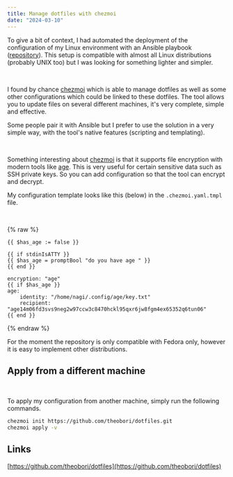 ```yaml
---
title: Manage dotfiles with chezmoi
date: "2024-03-10"
---
```


To give a bit of context, I had automated the deployment of the configuration of my Linux environment with an Ansible playbook ([repository](https://github.com/theobori/self-config)). This setup is compatible with almost all Linux distributions (probably UNIX too) but I was looking for something lighter and simpler.

&nbsp;

I found by chance [chezmoi](https://chezmoi.io) which is able to manage dotfiles as well as some other configurations which could be linked to these dotfiles. The tool allows you to update files on several different machines, it's very complete, simple and effective.

Some people pair it with Ansible but I prefer to use the solution in a very simple way, with the tool's native features (scripting and templating).

&nbsp;

Something interesting about [chezmoi](https://chezmoi.io) is that it supports file encryption with modern tools like [age](https://age-encryption.org). This is very useful for certain sensitive data such as SSH private keys. So you can add configuration so that the tool can encrypt and decrypt.

My configuration template looks like this (below) in the `.chezmoi.yaml.tmpl` file.

&nbsp;

{% raw %}
```jinja2
{{ $has_age := false }}

{{ if stdinIsATTY }}
{{ $has_age = promptBool "do you have age " }}
{{ end }}

encryption: "age"
{{ if $has_age }}
age:
    identity: "/home/nagi/.config/age/key.txt"
    recipient: "age14m06fd3svs9neg2w97ccw3c8470hckl95qxr6jw8fgm4ex65352q6tun06"
{{ end }}
```
{% endraw %}
&nbsp;

For the moment the repository is only compatible with Fedora only, however it is easy to implement other distributions.

## Apply from a different machine
&nbsp;

To apply my configuration from another machine, simply run the following commands.

```bash
chezmoi init https://github.com/theobori/dotfiles.git
chezmoi apply -v
```

## Links

[https://github.com/theobori/dotfiles](https://github.com/theobori/dotfiles)

&nbsp;
